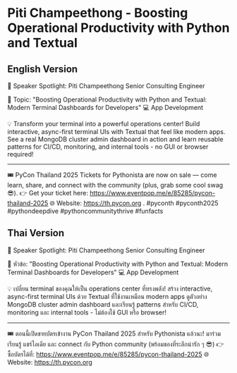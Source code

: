 # Piti Champeethong - Boosting Operational Productivity with Python and Textual

## English Version

🎤 Speaker Spotlight: Piti Champeethong
Senior Consulting Engineer

📌 Topic: "Boosting Operational Productivity with Python and Textual: Modern Terminal Dashboards for Developers"
💻 App Development

💡 Transform your terminal into a powerful operations center! Build interactive, async-first terminal UIs with Textual that feel like modern apps. See a real MongoDB cluster admin dashboard in action and learn reusable patterns for CI/CD, monitoring, and internal tools - no GUI or browser required!

---

🎟️ PyCon Thailand 2025 Tickets for Pythonista are now on sale — come learn, share, and connect with the community (plus, grab some cool swag 😎).
👉 Get your ticket here: https://www.eventpop.me/e/85285/pycon-thailand-2025
🌐 Website: https://th.pycon.org 
.
#pyconth #pyconth2025 #pythondeepdive #pythoncommunitythrive #funfacts

## Thai Version

🎤 Speaker Spotlight: Piti Champeethong
Senior Consulting Engineer

📌 หัวข้อ: "Boosting Operational Productivity with Python and Textual: Modern Terminal Dashboards for Developers"
💻 App Development

💡 เปลี่ยน terminal ของคุณให้เป็น operations center ที่ทรงพลัง! สร้าง interactive, async-first terminal UIs ด้วย Textual ที่ใช้งานเหมือน modern apps ดูตัวอย่าง MongoDB cluster admin dashboard และเรียนรู้ patterns สำหรับ CI/CD, monitoring และ internal tools - ไม่ต้องใช้ GUI หรือ browser!

---

🎟️ ตอนนี้เปิดขายบัตรเข้างาน PyCon Thailand 2025 สำหรับ Pythonista แล้วนะ!
มาร่วมเรียนรู้ แชร์ไอเดีย และ connect กับ Python community (พร้อมของที่ระลึกน่ารัก ๆ 😎)
👉 ซื้อบัตรได้ที่: https://www.eventpop.me/e/85285/pycon-thailand-2025
🌐 Website: https://th.pycon.org